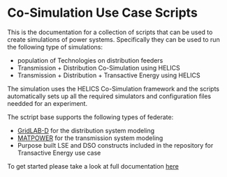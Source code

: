 Co-Simulation Use Case Scripts
==============================

This is the documentation for a collection of scripts that can be used to create simulations of power systems. Specifically they can be used to run the following type of simulations:

* population of Technologies on distribution feeders
* Transmission + Distribution Co-Simulation using HELICS
* Transmission + Distribution + Transactive Energy using HELICS


The simulation uses the HELICS Co-Simulation framework and the scripts automatically sets up all the required simulators and configuration files needded for an experiment.

The sctript base supports the following types of federate:

* [GridLAB-D](https://github.com/gridlab-d/gridlab-d) for the distribution system modeling
* [MATPOWER](http://www.pserc.cornell.edu/matpower/) for the transmission system modeling
* Purpose built LSE and DSO constructs included in the repository for Transactive Energy use case

To get started please take a look at full documentation [here](https://gmlc-tdc.github.io/HELICS-Use-Cases/PNNL-Real-Time-Transactive-Energy/index.html)



